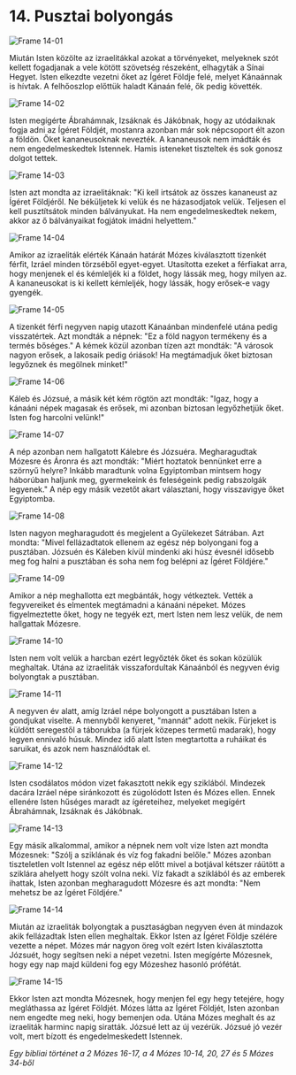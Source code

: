# 14. Pusztai bolyongás

![Frame 14-01](https://cdn.door43.org/obs/jpg/360px/obs-en-14-01.jpg)

Miután Isten közölte az izraelitákkal azokat a törvényeket, melyeknek szót kellett fogadjanak a vele kötött szövetség részeként, elhagyták a Sínai Hegyet. Isten elkezdte vezetni őket az Ígéret Földje felé, melyet Kánaánnak is hívtak. A felhőoszlop előttük haladt Kánaán felé, ők pedig követték.

![Frame 14-02](https://cdn.door43.org/obs/jpg/360px/obs-en-14-02.jpg)

Isten megígérte Ábrahámnak, Izsáknak és Jákóbnak, hogy az utódaiknak fogja adni az Ígéret Földjét, mostanra azonban már sok népcsoport élt azon a földön. Őket kananeusoknak nevezték. A kananeusok nem imádták és nem engedelmeskedtek Istennek. Hamis isteneket tiszteltek és sok gonosz dolgot tettek.

![Frame 14-03](https://cdn.door43.org/obs/jpg/360px/obs-en-14-03.jpg)

Isten azt mondta az izraelitáknak: "Ki kell irtsátok az összes kananeust az Ígéret Földjéről. Ne béküljetek ki velük és ne házasodjatok velük. Teljesen el kell pusztítsátok minden bálványukat. Ha nem engedelmeskedtek nekem, akkor az ő bálványaikat fogjátok imádni helyettem."

![Frame 14-04](https://cdn.door43.org/obs/jpg/360px/obs-en-14-04.jpg)

Amikor az izraeliták elérték Kánaán határát Mózes kiválasztott tizenkét férfit, Izráel minden törzséből egyet-egyet. Utasította ezeket a férfiakat arra, hogy menjenek el és kémleljék ki a földet, hogy lássák meg, hogy milyen az. A kananeusokat is ki kellett kémleljék, hogy lássák, hogy erősek-e vagy gyengék.

![Frame 14-05](https://cdn.door43.org/obs/jpg/360px/obs-en-14-05.jpg)

A tizenkét férfi negyven napig utazott Kánaánban mindenfelé utána pedig visszatértek. Azt mondták a népnek: "Ez a föld nagyon termékeny és a termés bőséges." A kémek közül azonban tízen azt mondták: "A városok nagyon erősek, a lakosaik pedig óriások! Ha megtámadjuk őket biztosan legyőznek és megölnek minket!"

![Frame 14-06](https://cdn.door43.org/obs/jpg/360px/obs-en-14-06.jpg)

Káleb és Józsué, a másik két kém rögtön azt mondták: "Igaz, hogy a kánaáni népek magasak és erősek, mi azonban biztosan legyőzhetjük őket. Isten fog harcolni velünk!"

![Frame 14-07](https://cdn.door43.org/obs/jpg/360px/obs-en-14-07.jpg)

A nép azonban nem hallgatott Kálebre és Józsuéra. Megharagudtak Mózesre és Áronra és azt mondták: "Miért hoztatok bennünket erre a szörnyű helyre? Inkább maradtunk volna Egyiptomban mintsem hogy háborúban haljunk meg, gyermekeink és feleségeink pedig rabszolgák legyenek." A nép egy másik vezetőt akart választani, hogy visszavigye őket Egyiptomba.

![Frame 14-08](https://cdn.door43.org/obs/jpg/360px/obs-en-14-08.jpg)

Isten nagyon megharagudott és megjelent a Gyülekezet Sátrában. Azt mondta: "Mivel fellázadtatok ellenem az egész nép bolyongani fog a pusztában. Józsuén és Káleben kívül mindenki aki húsz évesnél idősebb meg fog halni a pusztában és soha nem fog belépni az Ígéret Földjére."

![Frame 14-09](https://cdn.door43.org/obs/jpg/360px/obs-en-14-09.jpg)

Amikor a nép meghallotta ezt megbánták, hogy vétkeztek. Vették a fegyvereiket és elmentek megtámadni a kánaáni népeket. Mózes figyelmeztette őket, hogy ne tegyék ezt, mert Isten nem lesz velük, de nem hallgattak Mózesre.

![Frame 14-10](https://cdn.door43.org/obs/jpg/360px/obs-en-14-10.jpg)

Isten nem volt velük a harcban ezért legyőzték őket és sokan közülük meghaltak. Utána az izraeliták visszafordultak Kánaánból és negyven évig bolyongtak a pusztában.

![Frame 14-11](https://cdn.door43.org/obs/jpg/360px/obs-en-14-11.jpg)

A negyven év alatt, amíg Izráel népe bolyongott a pusztában Isten a gondjukat viselte. A mennyből kenyeret, "mannát" adott nekik. Fürjeket is küldött seregestől a táborukba (a fürjek közepes termetű madarak), hogy legyen ennivaló húsuk. Mindez idő alatt Isten megtartotta a ruháikat és saruikat, és azok nem használódtak el.

![Frame 14-12](https://cdn.door43.org/obs/jpg/360px/obs-en-14-12.jpg)

Isten csodálatos módon vizet fakasztott nekik egy sziklából. Mindezek dacára Izráel népe siránkozott és zúgolódott Isten és Mózes ellen. Ennek ellenére Isten hűséges maradt az ígéreteihez, melyeket megígért Ábrahámnak, Izsáknak és Jákóbnak.

![Frame 14-13](https://cdn.door43.org/obs/jpg/360px/obs-en-14-13.jpg)

Egy másik alkalommal, amikor a népnek nem volt vize Isten azt mondta Mózesnek: "Szólj a sziklának és víz fog fakadni belőle." Mózes azonban tiszteletlen volt Istennel az egész nép előtt mivel a botjával kétszer ráütött a sziklára ahelyett hogy szólt volna neki. Víz fakadt a sziklából és az emberek ihattak, Isten azonban megharagudott Mózesre és azt mondta: "Nem mehetsz be az Ígéret Földjére."

![Frame 14-14](https://cdn.door43.org/obs/jpg/360px/obs-en-14-14.jpg)

Miután az izraeliták bolyongtak a pusztaságban negyven éven át mindazok akik fellázadtak Isten ellen meghaltak. Ekkor Isten az Ígéret Földje szélére vezette a népet. Mózes már nagyon öreg volt ezért Isten kiválasztotta Józsuét, hogy segítsen neki a népet vezetni. Isten megígérte Mózesnek, hogy egy nap majd küldeni fog egy Mózeshez hasonló prófétát.

![Frame 14-15](https://cdn.door43.org/obs/jpg/360px/obs-en-14-15.jpg)

Ekkor Isten azt mondta Mózesnek, hogy menjen fel egy hegy tetejére, hogy megláthassa az Ígéret Földjét. Mózes látta az Ígéret Földjét, Isten azonban nem engedte meg neki, hogy bemenjen oda. Utána Mózes meghalt és az izraeliták harminc napig siratták. Józsué lett az új vezérük. Józsué jó vezér volt, mert bízott és engedelmeskedett Istennek.

_Egy bibliai történet a 2 Mózes 16-17, a 4 Mózes 10-14, 20, 27 és 5 Mózes 34-ből_
